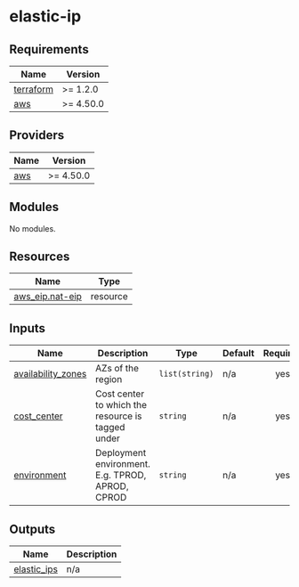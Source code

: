 # elastic-ip

<!-- BEGINNING OF PRE-COMMIT-TERRAFORM DOCS HOOK -->
## Requirements

| Name | Version |
|------|---------|
| <a name="requirement_terraform"></a> [terraform](#requirement\_terraform) | >= 1.2.0 |
| <a name="requirement_aws"></a> [aws](#requirement\_aws) | >= 4.50.0 |

## Providers

| Name | Version |
|------|---------|
| <a name="provider_aws"></a> [aws](#provider\_aws) | >= 4.50.0 |

## Modules

No modules.

## Resources

| Name | Type |
|------|------|
| [aws_eip.nat-eip](https://registry.terraform.io/providers/hashicorp/aws/latest/docs/resources/eip) | resource |

## Inputs

| Name | Description | Type | Default | Required |
|------|-------------|------|---------|:--------:|
| <a name="input_availability_zones"></a> [availability\_zones](#input\_availability\_zones) | AZs of the region | `list(string)` | n/a | yes |
| <a name="input_cost_center"></a> [cost\_center](#input\_cost\_center) | Cost center to which the resource is tagged under | `string` | n/a | yes |
| <a name="input_environment"></a> [environment](#input\_environment) | Deployment environment. E.g. TPROD, APROD, CPROD | `string` | n/a | yes |

## Outputs

| Name | Description |
|------|-------------|
| <a name="output_elastic_ips"></a> [elastic\_ips](#output\_elastic\_ips) | n/a |
<!-- END OF PRE-COMMIT-TERRAFORM DOCS HOOK -->

